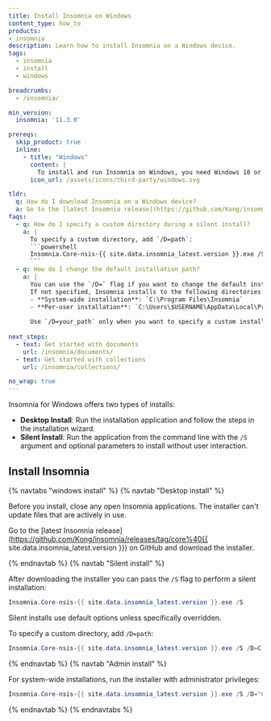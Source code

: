 ```yaml
---
title: Install Insomnia on Windows
content_type: how_to
products:
- insomnia
description: Learn how to install Insomnia on a Windows device.
tags:
  - insomnia
  - install
  - windows

breadcrumbs:
  - /insomnia/

min_version:
  insomnia: '11.3.0'

prereqs:
  skip_product: true
  inline:
    - title: "Windows"
      content: |
        To install and run Insomnia on Windows, you need Windows 10 or later.
      icon_url: /assets/icons/third-party/windows.svg

tldr:
  q: How do I download Insomnia on a Windows device?
  a: Go to the [latest Insomnia release](https://github.com/Kong/insomnia/releases/tag/core%40{{ site.data.insomnia_latest.version }}) on GitHub and download `Insomnia.Core-nsis-{{ site.data.insomnia_latest.version }}.exe` file.
faqs:
  - q: How do I specify a custom directory during a silent install?
    a: |
      To specify a custom directory, add `/D=path`:
      ```powershell
      Insomnia.Core-nsis-{{ site.data.insomnia_latest.version }}.exe /S /D=C:\Insomnia
      ```
  - q: How do I change the default installation path? 
    a: |
      You can use the `/D=` flag if you want to change the default installation path.  
      If not specified, Insomnia installs to the following directories:
      - **System-wide installation**: `C:\Program Files\Insomnia`  
      - **Per-user installation**: `C:\Users\$USERNAME\AppData\Local\Programs\Insomnia`  
      
      Use `/D=your_path` only when you want to specify a custom installation directory.
     
next_steps:
  - text: Get started with documents
    url: /insomnia/documents/
  - text: Get started with collections
    url: /insomnia/collections/

no_wrap: true    
---
```


Insomnia for Windows offers two types of installs:
- **Desktop Install**: Run the installation application and follow the steps in the installation wizard.
- **Silent Install**: Run the application from the command line with the `/S` argument and optional parameters to install without user interaction.

## Install Insomnia

{% navtabs "windows install" %}
{% navtab "Desktop install" %}

Before you install, close any open Insomnia applications. The installer can't update files that are actively in use.

Go to the [latest Insomnia release](https://github.com/Kong/insomnia/releases/tag/core%40{{ site.data.insomnia_latest.version }}) on GitHub and download the installer.

{% endnavtab %}
{% navtab "Silent install" %}

After downloading the installer you can pass the `/S` flag to perform a silent installation:

```powershell
Insomnia.Core-nsis-{{ site.data.insomnia_latest.version }}.exe /S
```

Silent installs use default options unless specifically overridden. 

To specify a custom directory, add `/D=path`: 

```powershell
Insomnia.Core-nsis-{{ site.data.insomnia_latest.version }}.exe /S /D=C:\Insomnia
```

{% endnavtab %}
{% navtab "Admin install" %}

For system-wide installations, run the installer with administrator privileges:

```powershell
Insomnia.Core-nsis-{{ site.data.insomnia_latest.version }}.exe /S /D="C:\Program Files\Insomnia"
```
{% endnavtab %}
{% endnavtabs %}